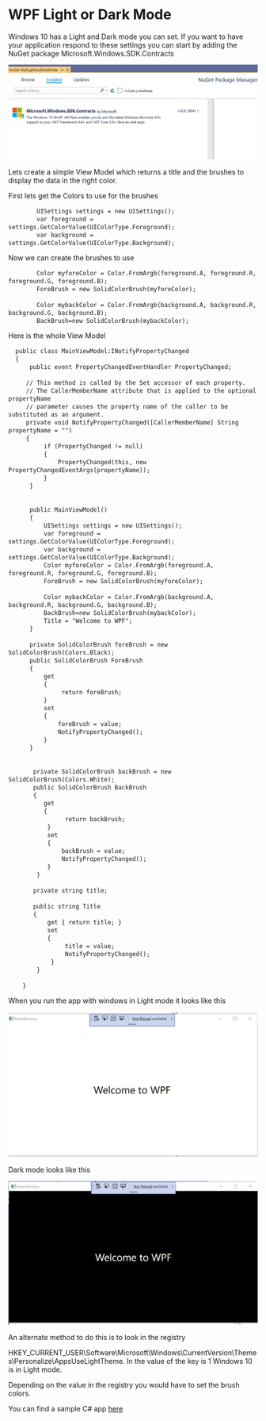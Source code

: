  # WPF Light or Dark Mode
 
 Windows 10 has a Light and Dark mode you can set.  If you want to have your application respond to these settings you can start by adding the NuGet package Microsoft.Windows.SDK.Contracts
 
 
![NuGet](/images/NuGetWindowsSdkContracts.png)

Lets create a simple View Model which returns a title and the brushes to display the data in the right color.

First lets get the Colors to use for the brushes

            UISettings settings = new UISettings();
            var foreground = settings.GetColorValue(UIColorType.Foreground);
            var background = settings.GetColorValue(UIColorType.Background);

Now we can create the brushes to use

            Color myforeColor = Color.FromArgb(foreground.A, foreground.R, foreground.G, foreground.B);
            ForeBrush = new SolidColorBrush(myforeColor);

            Color mybackColor = Color.FromArgb(background.A, background.R, background.G, background.B);
            BackBrush=new SolidColorBrush(mybackColor);
            
Here is the whole View Model

      public class MainViewModel:INotifyPropertyChanged
      {
          public event PropertyChangedEventHandler PropertyChanged;

         // This method is called by the Set accessor of each property.
         // The CallerMemberName attribute that is applied to the optional propertyName
         // parameter causes the property name of the caller to be substituted as an argument.
         private void NotifyPropertyChanged([CallerMemberName] String propertyName = "")
         {
              if (PropertyChanged != null)
              {
                  PropertyChanged(this, new PropertyChangedEventArgs(propertyName));
              }
          }


          public MainViewModel()
          {
              UISettings settings = new UISettings();
              var foreground = settings.GetColorValue(UIColorType.Foreground);
              var background = settings.GetColorValue(UIColorType.Background);
              Color myforeColor = Color.FromArgb(foreground.A, foreground.R, foreground.G, foreground.B);
              ForeBrush = new SolidColorBrush(myforeColor);

              Color mybackColor = Color.FromArgb(background.A, background.R, background.G, background.B);
              BackBrush=new SolidColorBrush(mybackColor);
              Title = "Welcome to WPF";
          }

          private SolidColorBrush foreBrush = new SolidColorBrush(Colors.Black);
          public SolidColorBrush ForeBrush
          {
              get
              {
                   return foreBrush;
              }
              set
              {
                  foreBrush = value;
                  NotifyPropertyChanged();
              }
          }


           private SolidColorBrush backBrush = new SolidColorBrush(Colors.White);
           public SolidColorBrush BackBrush
           {
              get
              {
                    return backBrush;
               }
               set
               {
                   backBrush = value;
                   NotifyPropertyChanged();
               }
            }

           private string title;

           public string Title
           {
               get { return title; }
               set
               {
                    title = value;
                    NotifyPropertyChanged();
                }
            }

        }
        
When you run the app with windows in Light mode it looks like this

![Light Mode](/images/WPFLIGHT.png)

Dark mode looks like this

![Dark Mode](/images/WPFDark.png)

An alternate method to do this is to look in the registry

HKEY_CURRENT_USER\Software\Microsoft\Windows\CurrentVersion\Themes\Personalize\AppsUseLightTheme.  In the value of the key is 1 Windows 10 is in Light mode.


Depending on the value in the registry you would have to set the brush colors.

You can find a sample C# app [here](https://github.com/vb2ae/WPFLightDarkMode)
